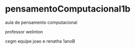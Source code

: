 # pensamentoComputacional1b

aula de pensamento computacional

professor welinton 

cegm
equipe joao e renatha
1anoB
